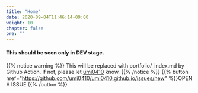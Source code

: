 ```yaml
---
title: "Home"
date: 2020-09-04T11:46:14+09:00
weight: 10
chapter: false
pre: ""
---
```

#### This should be seen only in DEV stage.
{{% notice warning %}}
This will be replaced with portfolio/_index.md by Github Action.
If not, please let [umi0410](https://github.com/umi0410/) know. 
{{% /notice %}}
{{% button href="https://github.com/umi0410/umi0410.github.io/issues/new" %}}OPEN A ISSUE {{% /button %}}